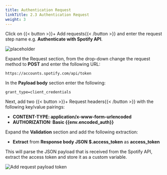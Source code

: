 ```yaml
---
title: Authentication Request
linkTitle: 2.3 Authentication Request
weight: 3
---
```


Click on {{< button >}}+ Add requests{{< /button >}} and enter the request step name e.g. **Authenticate with Spotify API**.

![placeholder](../../_img/add-request.png)

Expand the Request section, from the drop-down change the request method to **POST** and enter the following URL:

``` text
https://accounts.spotify.com/api/token
```

In the **Payload body** section enter the following:

``` text
grant_type=client_credentials
```

Next, add two {{< button >}}+ Request headers{{< /button >}} with the following key/value pairings:

- **CONTENT-TYPE: application/x-www-form-urlencoded**
- **AUTHORIZATION: Basic {{env.encoded_auth}}**

Expand the **Validation** section and add the following extraction:

- **Extract** from **Response body** **JSON** **$.access_token** as **access_token**

This will parse the JSON payload that is received from the Spotify API, extract the access token and store it as a custom variable.

![Add request payload token](../../_img/api-payload-token.png)
